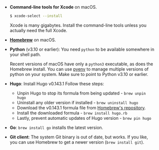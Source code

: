 <!--
+++
private=true
+++
-->

* **Command-line tools for Xcode** on macOS.

    ```sh
    $ xcode-select --install
    ```

    Xcode is many gigabytes. Install the command-line tools unless you actually need the full Xcode.

* [**Homebrew**](https://brew.sh) on macOS.

* **Python** (v3.10 or earlier): You need `python` to be available somewhere in your shell path.

    Recent versions of macOS have only a `python3` executable, as does the Homebrew install. You can use [pyenv](https://github.com/pyenv/pyenv) to manage multiple versions of python on your system. Make sure to point to Python v3.10 or earlier.

* **Hugo**: Install Hugo v0.143.1 Follow these steps:

  * Unpin Hugo to stop its formula from being updated - `brew unpin hugo`
  * Uninstall any older version if installed - `brew uninstall hugo`
  * Download the v0.143.1 formula file from [Homebrew's repository](https://github.com/Homebrew/homebrew-core/blob/d8e25353625c26f7ae0f7ca8624c82f6ae15e74d/Formula/h/hugo.rb).
  * Install the downloaded formula - `brew install hugo.rb`
  * Lastly, prevent automatic updates of Hugo version -  `brew pin hugo`

* **Go**: `brew install go` installs the latest version.

* **Git client**: The system Git binary is out of date, but works. If you like, you can use Homebrew to get a newer version (`brew install git`).
